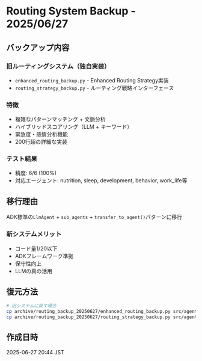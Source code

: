 # Routing System Backup - 2025/06/27

## バックアップ内容

### 旧ルーティングシステム（独自実装）
- `enhanced_routing_backup.py` - Enhanced Routing Strategy実装
- `routing_strategy_backup.py` - ルーティング戦略インターフェース

### 特徴
- 複雑なパターンマッチング + 文脈分析
- ハイブリッドスコアリング（LLM + キーワード）
- 緊急度・感情分析機能
- 200行超の詳細な実装

### テスト結果
- 精度: 6/6 (100%)
- 対応エージェント: nutrition, sleep, development, behavior, work_life等

## 移行理由
ADK標準の`LlmAgent` + `sub_agents` + `transfer_to_agent()`パターンに移行

### 新システムメリット
- コード量1/20以下
- ADKフレームワーク準拠  
- 保守性向上
- LLMの真の活用

## 復元方法
```bash
# 旧システムに戻す場合
cp archive/routing_backup_20250627/enhanced_routing_backup.py src/agents/enhanced_routing.py
cp archive/routing_backup_20250627/routing_strategy_backup.py src/agents/routing_strategy.py
```

## 作成日時
2025-06-27 20:44 JST